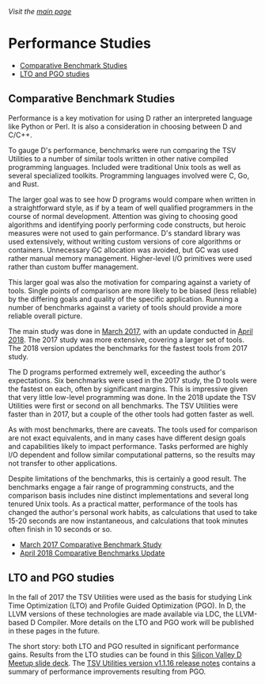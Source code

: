 _Visit the [main page](../README.md)_

# Performance Studies

* [Comparative Benchmark Studies](#comparative-benchmark-study)
* [LTO and PGO studies](#lto-and-pgo-studies)

## Comparative Benchmark Studies

Performance is a key motivation for using D rather an interpreted language like Python or Perl. It is also a consideration in choosing between D and C/C++.

To gauge D's performance, benchmarks were run comparing the TSV Utilities to a number of similar tools written in other native compiled programming languages. Included were traditional Unix tools as well as several specialized toolkits. Programming languages involved were C, Go, and Rust.

The larger goal was to see how D programs would compare when written in a straightforward style, as if by a team of well qualified programmers in the course of normal development. Attention was giving to choosing good algorithms and identifying poorly performing code constructs, but heroic measures were not used to gain performance. D's standard library was used extensively, without writing custom versions of core algorithms or containers. Unnecessary GC allocation was avoided, but GC was used rather manual memory management. Higher-level I/O primitives were used rather than custom buffer management.

This larger goal was also the motivation for comparing against a variety of tools. Single points of comparison are more likely to be biased (less reliable) by the differing goals and quality of the specific application. Running a number of benchmarks against a variety of tools should provide a more reliable overall picture.

The main study was done in [March 2017](ComparativeBenchmarks2017.md), with an update conducted in [April 2018](ComparativeBenchmarks208.md). The 2017 study was more extensive, covering a larger set of tools. The 2018 version updates the benchmarks for the fastest tools from 2017 study.

The D programs performed extremely well, exceeding the author's expectations. Six benchmarks were used in the 2017 study, the D tools were the fastest on each, often by significant margins. This is impressive given that very little low-level programming was done. In the 2018 update the TSV Utilities were first or second on all benchmarks. The TSV Utilities were faster than in 2017, but a couple of the other tools had gotten faster as well.

As with most benchmarks, there are caveats. The tools used for comparison are not exact equivalents, and in many cases have different design goals and capabilities likely to impact performance. Tasks performed are highly I/O dependent and follow similar computational patterns, so the results may not transfer to other applications.

Despite limitations of the benchmarks, this is certainly a good result. The benchmarks engage a fair range of programming constructs, and the comparison basis includes nine distinct implementations and several long tenured Unix tools. As a practical matter, performance of the tools has changed the author's personal work habits, as calculations that used to take 15-20 seconds are now instantaneous, and calculations that took minutes often finish in 10 seconds or so.

* [March 2017 Comparative Benchmark Study](ComparativeBenchmarks2017.md)
* [April 2018 Comparative Benchmarks Update](ComparativeBenchmarks2018.md)

## LTO and PGO studies

In the fall of 2017 the TSV Utilities were used as the basis for studying Link Time Optimization (LTO) and Profile Guided Optimization (PGO). In D, the LLVM versions of these technologies are made available via LDC, the LLVM-based D Compiler. More details on the LTO and PGO work will be published in these pages in the future. 

The short story: both LTO and PGO resulted in significant performance gains. Results from the LTO studies can be found in this [Silicon Valley D Meetup slide deck](dlang-meetup-14dec2017.pdf). The [TSV Utilities version v1.1.16 release notes](https://github.com/eBay/tsv-utils-dlang/releases/tag/v1.1.16) contains a summary of performance improvements resulting from PGO.
